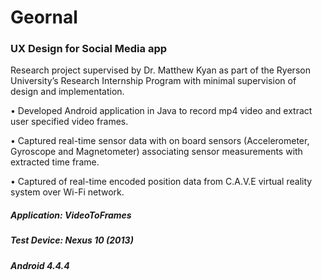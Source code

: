 # Geornal 
### UX Design for Social Media app

Research project supervised by Dr. Matthew Kyan as part of the Ryerson University’s Research Internship Program with minimal supervision of design and implementation.

•	Developed Android application in Java to record mp4 video and extract user specified video frames.

•	Captured real-time sensor data with on board sensors (Accelerometer, Gyroscope and Magnetometer) associating sensor measurements with extracted time frame.

•	Captured of real-time encoded position data from C.A.V.E virtual reality system over Wi-Fi network.

##### Application: VideoToFrames
##### Test Device: Nexus 10 (2013)
##### Android 4.4.4
